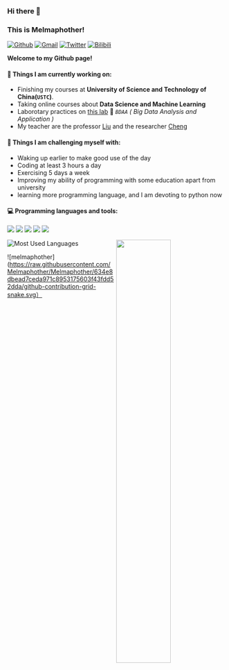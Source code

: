 ### Hi there 👋 
### This is Melmaphother!

[![Github](https://img.shields.io/badge/-Github-000?style=flat&logo=Github&logoColor=white)](https://github.com/Melmaphother)
[![Gmail](https://img.shields.io/badge/-Gmail-c14438?style=flat&logo=Gmail&logoColor=white)](mailto:melmaphother@gmail.com)
[![Twitter](https://img.shields.io/badge/-Twitter-1DA1F2?style=flat&logo=Twitter&logoColor=white)](https://twitter.com/Melmaphother)
[![Bilibili](https://img.shields.io/badge/-Bilibili-FF69B4?style=flat&logo=Bilibili&logoColor=white)](https://space.bilibili.com/523761666?spm_id_from=333.1007.0.0)

**Welcome to my Github page!**    

#### 🌱 Things I am currently working on: 
- Finishing my courses at **University of Science and Technology of China(`USTC`)**.
- Taking online courses about **Data Science and Machine Learning**
- Laborotary practices on [this lab](https://bigdata.ustc.edu.cn/) 🚀 *`BDAA` ( Big Data Analysis and Application )*
- My teacher are the professor [Liu](http://staff.ustc.edu.cn/~qiliuql/) and the researcher [Cheng](https://mingyue-cheng.github.io/)

#### :muscle: Things I am challenging myself with:
- Waking up earlier to make good use of the day
- Coding at least 3 hours a day
- Exercising 5 days a week
- Improving my ability of programming with some education apart from university
- learning more programming language, and I am devoting to python now

#### :computer: Programming languages and tools:  
![](https://img.shields.io/badge/C++-8A2BE2)
![](https://img.shields.io/badge/Python-348CE5)
![](https://img.shields.io/badge/C-FFFF00)
![](https://img.shields.io/badge/Markdown-4169E1)
![](https://img.shields.io/badge/LaTeX-327166)

<img width="50%" align="right" src="https://github-readme-stats.vercel.app/api?username=Melmaphother&show_icons=true&hide_border=true&theme=radical" />

![Most Used Languages](https://github-readme-stats.vercel.app/api/top-langs/?username=Melmaphother&theme=dark&layout=compact&count_private=true)

![melmaphother](https://raw.githubusercontent.com/Melmaphother/Melmaphother/634e8dbead7ceda971c8953175603f43fdd52dda/github-contribution-grid-snake.svg）
